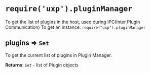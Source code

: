 
<a name="pluginmanager" id="pluginmanager"></a>

# `require('uxp').pluginManager`
To get the list of plugins in the host, used during IPC(Inter Plugin Communication)To get an instance: `require("uxp").pluginManager`



<a name="pluginmanager-plugins" id="pluginmanager-plugins"></a>

## plugins ⇒ `Set`
To get the current list of plugins in Plugin Manager.

**Returns**: `Set` - list of Plugin objects  

  